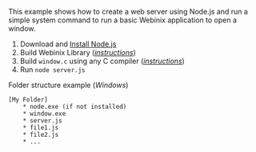 
This example shows how to create a web server using Node.js and run a simple system command to run a basic Webinix application to open a window.

 1. Download and [Install Node.js](https://nodejs.org/en/download/)
 2. Build Webinix Library (*[instructions](https://github.com/alifcommunity/webinix/tree/main/build)*)
 3. Build `window.c` using any C compiler (*[instructions](https://github.com/alifcommunity/webinix/tree/main/examples/C)*)
 3. Run `node server.js`

Folder structure example (*Windows*)

    [My Folder]
	    * node.exe (if not installed)
	    * window.exe
	    * server.js
	    * file1.js
	    * file2.js
	    * ...
